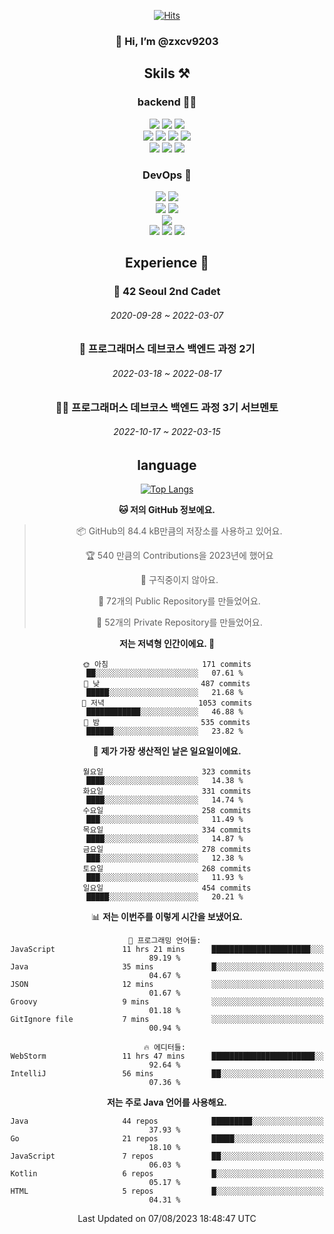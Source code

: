 <div align="center">

[![Hits](https://hits.seeyoufarm.com/api/count/incr/badge.svg?url=https%3A%2F%2Fgithub.com%2Fzxcv9203%2Fhit-counter&count_bg=%23FF7272&title_bg=%23324C2E&icon=codeigniter.svg&icon_color=%23DD5B5B&title=%EB%B0%A9%EB%AC%B8%EC%9E%90&edge_flat=false)](https://hits.seeyoufarm.com)
  
### 👋 Hi, I’m @zxcv9203

## Skils ⚒️
### backend 🧑‍💻
  
<img src="https://img.shields.io/badge/Java-FF6600?style=flat-square&logo=buymeacoffee&logoColor=white"/>
<img src="https://img.shields.io/badge/Go-0099FF?style=flat-square&logo=go&logoColor=white"/>
<img src="https://img.shields.io/badge/Kotlin-7F52FF?style=flat-square&logo=kotlin&logoColor=white"/>
  
  
<br />
  
<img src="https://img.shields.io/badge/Spring-339933?style=flat-square&logo=Spring&logoColor=white"/>
<img src="https://img.shields.io/badge/Spring Boot-339933?style=flat-square&logo=Spring Boot&logoColor=white"/>
<img src="https://img.shields.io/badge/Spring Security-339933?style=flat-square&logo=Spring Security&logoColor=white"/>
  
<img src="https://img.shields.io/badge/Spring Data JPA-339933?style=flat-square&logo=Hibernate&logoColor=white"/>

<br />
  
  <img src="https://img.shields.io/badge/mysql-0099FF?style=flat-square&logo=mysql&logoColor=white"/>
  <img src="https://img.shields.io/badge/mariadb-0099FF?style=flat-square&logo=mariadb&logoColor=white"/>
  <img src="https://img.shields.io/badge/mongoDB-47A248?style=flat-square&logo=mongodb&logoColor=white"/>
  
  
### DevOps 🚀
  
  <img src="https://img.shields.io/badge/docker-2496ED?style=flat-square&logo=docker&logoColor=white"/>
  <img src="https://img.shields.io/badge/kubernetes-326CE5?style=flat-square&logo=kubernetes&logoColor=white"/>
  
  <br />
  
  <img src="https://img.shields.io/badge/Github Actions-2088FF?style=flat-square&logo=githubactions&logoColor=white"/>
  <img src="https://img.shields.io/badge/Jenkins-D24939?style=flat-square&logo=jenkins&logoColor=white"/>
  
  
  <br />
  <img src="https://img.shields.io/badge/terraform-7B42BC?style=flat-square&logo=terraform&logoColor=white"/>
  
  <br />
  <img src="https://img.shields.io/badge/Amazon AWS-232F3E?style=flat-square&logo=Amazon AWS&logoColor=white"/>

  <img src="https://img.shields.io/badge/GCP-4285F4?style=flat-square&logo=googlecloud&logoColor=white"/>
  <img src="https://img.shields.io/badge/NCP-03C75A?style=flat-square&logo=naver&logoColor=white"/>
  
  
  
## Experience 🏃
  
### 🏫 42 Seoul 2nd Cadet
  ###### 2020-09-28 ~ 2022-03-07
  
### 🏫 프로그래머스 데브코스 백엔드 과정 2기 
  ###### 2022-03-18 ~ 2022-08-17
  
### 🧑‍🏫 프로그래머스 데브코스 백엔드 과정 3기 서브멘토 
  ###### 2022-10-17 ~ 2022-03-15

## language

[![Top Langs](https://github-readme-stats.vercel.app/api/top-langs/?username=zxcv9203&hide=html&exclude_repo=zxcv9203.github.io,golB&theme=grate-gatsby)](https://github.com/zxcv9203/github-readme-stats)
  
<!--START_SECTION:waka-->
**🐱 저의 GitHub 정보에요.** 

> 📦 GitHub의 84.4 kB만큼의 저장소를 사용하고 있어요. 
 > 
> 🏆 540 만큼의 Contributions을 2023년에 했어요
 > 
> 🚫 구직중이지 않아요.
 > 
> 📜 72개의 Public Repository를 만들었어요. 
 > 
> 🔑 52개의 Private Repository를 만들었어요. 
 > 
**저는 저녁형 인간이에요. 🦉** 

```text
🌞 아침                     171 commits         ██░░░░░░░░░░░░░░░░░░░░░░░   07.61 % 
🌆 낮　                     487 commits         █████░░░░░░░░░░░░░░░░░░░░   21.68 % 
🌃 저녁                     1053 commits        ████████████░░░░░░░░░░░░░   46.88 % 
🌙 밤　                     535 commits         ██████░░░░░░░░░░░░░░░░░░░   23.82 % 
```
📅 **제가 가장 생산적인 날은 일요일이에요.** 

```text
월요일                      323 commits         ████░░░░░░░░░░░░░░░░░░░░░   14.38 % 
화요일                      331 commits         ████░░░░░░░░░░░░░░░░░░░░░   14.74 % 
수요일                      258 commits         ███░░░░░░░░░░░░░░░░░░░░░░   11.49 % 
목요일                      334 commits         ████░░░░░░░░░░░░░░░░░░░░░   14.87 % 
금요일                      278 commits         ███░░░░░░░░░░░░░░░░░░░░░░   12.38 % 
토요일                      268 commits         ███░░░░░░░░░░░░░░░░░░░░░░   11.93 % 
일요일                      454 commits         █████░░░░░░░░░░░░░░░░░░░░   20.21 % 
```


📊 **저는 이번주를 이렇게 시간을 보냈어요.** 

```text
💬 프로그래밍 언어들: 
JavaScript               11 hrs 21 mins      ██████████████████████░░░   89.19 % 
Java                     35 mins             █░░░░░░░░░░░░░░░░░░░░░░░░   04.67 % 
JSON                     12 mins             ░░░░░░░░░░░░░░░░░░░░░░░░░   01.67 % 
Groovy                   9 mins              ░░░░░░░░░░░░░░░░░░░░░░░░░   01.18 % 
GitIgnore file           7 mins              ░░░░░░░░░░░░░░░░░░░░░░░░░   00.94 % 

🔥 에디터들: 
WebStorm                 11 hrs 47 mins      ███████████████████████░░   92.64 % 
IntelliJ                 56 mins             ██░░░░░░░░░░░░░░░░░░░░░░░   07.36 % 
```

**저는 주로 Java 언어를 사용해요.** 

```text
Java                     44 repos            █████████░░░░░░░░░░░░░░░░   37.93 % 
Go                       21 repos            █████░░░░░░░░░░░░░░░░░░░░   18.10 % 
JavaScript               7 repos             ██░░░░░░░░░░░░░░░░░░░░░░░   06.03 % 
Kotlin                   6 repos             █░░░░░░░░░░░░░░░░░░░░░░░░   05.17 % 
HTML                     5 repos             █░░░░░░░░░░░░░░░░░░░░░░░░   04.31 % 
```




 Last Updated on 07/08/2023 18:48:47 UTC
<!--END_SECTION:waka-->
  
</div>

